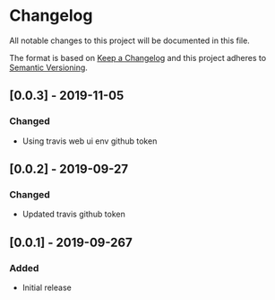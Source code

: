 # Changelog
All notable changes to this project will be documented in this file.

The format is based on [Keep a Changelog](http://keepachangelog.com/en/1.0.0/)
and this project adheres to [Semantic
Versioning](http://semver.org/spec/v2.0.0.html).

## [0.0.3] - 2019-11-05

### Changed
- Using travis web ui env github token

## [0.0.2] - 2019-09-27

### Changed
- Updated travis github token

## [0.0.1] - 2019-09-267
### Added
- Initial release
